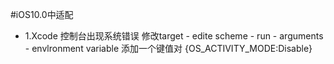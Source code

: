 #iOS10.0中适配
- 1.Xcode 控制台出现系统错误 修改target - edite scheme - run - arguments - envlronment variable 添加一个键值对 {OS_ACTIVITY_MODE:Disable}


